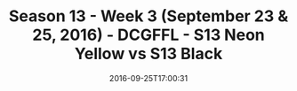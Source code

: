 ---
title: Season 13 - Week 3 (September 23 & 25, 2016) - DCGFFL - S13 Neon Yellow vs
  S13 Black
teams-score:
- team: _teams/s13-neon-yellow.md
  score: 26
- team: _teams/s13-black.md
  score: 25
mvp: A. Allen (N. Yellow); J. Anderson (Black)
game-ball: L. Marshall (N. Yellow); M. Hess (Black)
season: 13
week: 3
date: '2016-09-25T17:00:31'
pageid: season-13-week-3-september-23-25-2016-4821-vs-4811
---
